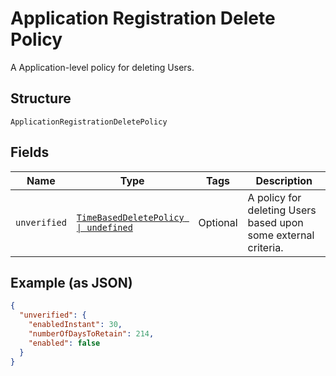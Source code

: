 
# Application Registration Delete Policy

A Application-level policy for deleting Users.

## Structure

`ApplicationRegistrationDeletePolicy`

## Fields

| Name | Type | Tags | Description |
|  --- | --- | --- | --- |
| `unverified` | [`TimeBasedDeletePolicy \| undefined`](../../doc/models/time-based-delete-policy.md) | Optional | A policy for deleting Users based upon some external criteria. |

## Example (as JSON)

```json
{
  "unverified": {
    "enabledInstant": 30,
    "numberOfDaysToRetain": 214,
    "enabled": false
  }
}
```

